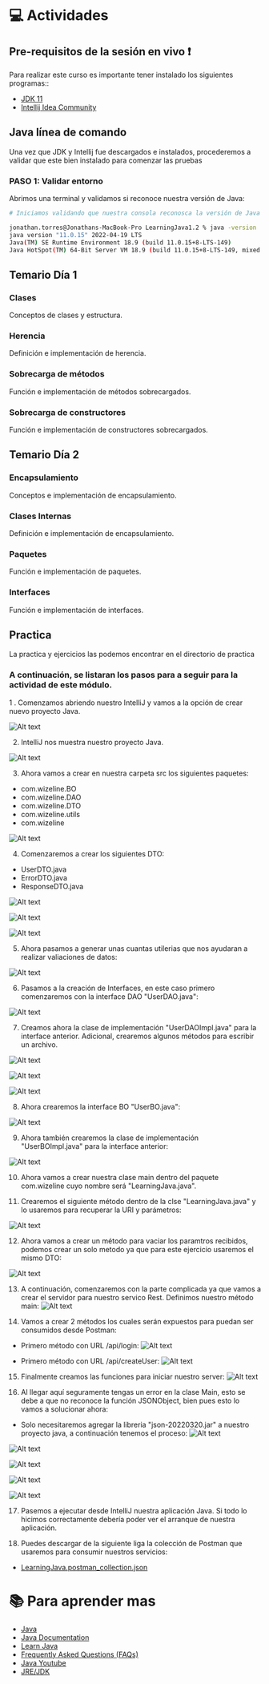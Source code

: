 # :computer:  Actividades

## Pre-requisitos de la sesión en vivo :exclamation:

Para realizar este curso es importante tener instalado los siguientes programas::
* [JDK 11](https://www.oracle.com/java/technologies/downloads/)
* [Intellij Idea Community](https://www.jetbrains.com/idea/download/#section=windows)


## Java línea de comando
Una vez que JDK y Intellij fue descargados e instalados, procederemos a validar que este bien instalado para comenzar las pruebas

### PASO 1: Validar entorno
Abrimos una terminal y validamos si reconoce nuestra versión de Java:

``` bash
# Iniciamos validando que nuestra consola reconosca la versión de Java

jonathan.torres@Jonathans-MacBook-Pro LearningJava1.2 % java -version
java version "11.0.15" 2022-04-19 LTS
Java(TM) SE Runtime Environment 18.9 (build 11.0.15+8-LTS-149)
Java HotSpot(TM) 64-Bit Server VM 18.9 (build 11.0.15+8-LTS-149, mixed mode)

```


## Temario Día 1

### Clases

Conceptos de clases y estructura.

### Herencia

Definición e implementación de herencia.

### Sobrecarga de métodos

Función e implementación de métodos sobrecargados.

### Sobrecarga de constructores

Función e implementación de constructores sobrecargados.


## Temario Día 2

### Encapsulamiento

Conceptos e implementación de encapsulamiento.

### Clases Internas

Definición e implementación de encapsulamiento.

### Paquetes

Función e implementación de paquetes.

### Interfaces

Función e implementación de interfaces.


## Practica
La practica y ejercicios las podemos encontrar en el directorio de practica

### A continuación, se listaran los pasos para a seguir para la actividad de este módulo.

1 . Comenzamos abriendo nuestro IntelliJ y vamos a la opción de crear nuevo proyecto Java.

![Alt text](./Images/1.CreateProject.png "Creación de Proyecto Java")


2. IntelliJ nos muestra nuestro proyecto Java.

![Alt text](./Images/2.LearningProject.png "Creación de Proyecto Java")


3. Ahora vamos a crear en nuestra carpeta src los siguientes paquetes:
  - com.wizeline.BO
  - com.wizeline.DAO
  - com.wizeline.DTO
  - com.wizeline.utils
  - com.wizeline

![Alt text](./Images/3.PackageJava.png "Creación de Paquetes Java")


4. Comenzaremos a crear los siguientes DTO:
  - UserDTO.java
  - ErrorDTO.java
  - ResponseDTO.java

![Alt text](./Images/5.UserDTO.png "Creación de UserDTO.java")

![Alt text](./Images/6.ResponseDTO.png "Creación de ResponseDTO.java")

![Alt text](./Images/7.ErrorDTO.png "Creación de ErrorDTO.java")


5. Ahora pasamos a generar unas cuantas utilerias que nos ayudaran a realizar valiaciones de datos:

![Alt text](./Images/8.Utils.png "Creación de Utils.java")


6. Pasamos a la creación de Interfaces, en este caso primero comenzaremos con la interface DAO "UserDAO.java":

![Alt text](./Images/9.DAOInterface.png "Creación de UserDAO.java")

7. Creamos ahora la clase de implementación "UserDAOImpl.java" para la interface anterior. Adicional, crearemos algunos métodos para escribir un archivo.

![Alt text](./Images/10.DAOImplements1-3.png "Creación de UserDAOImpl.java")

![Alt text](./Images/11.DAOImplements2-3.png "Creación de UserDAOImpl.java")

![Alt text](./Images/12.DAOImplements3-3.png "Creación de UserDAOImpl.java")



8. Ahora crearemos la interface BO "UserBO.java":

![Alt text](./Images/13.BOInterface.png "Creación de UserBO.java")


9. Ahora también crearemos la clase de implementación "UserBOImpl.java" para la interface anterior:

![Alt text](./Images/14.BOImplements.png "Creación de UserBOImpl.java")



10. Ahora vamos a crear nuestra clase main dentro del paquete com.wizeline cuyo nombre será "LearningJava.java".

11. Crearemos el siguiente método dentro de la clse "LearningJava.java" y lo usaremos para recuperar la URI y parámetros:

![Alt text](./Images/15.GetURI.png "Método para manejar la URI")


12. Ahora vamos a crear un método para vaciar los paramtros recibidos, podemos crear un solo metodo ya que para este ejercicio usaremos el mismo DTO:

![Alt text](./Images/16.GetParameters.png "Set parameters")


13. A continuación, comenzaremos con la parte complicada ya que vamos a crear el servidor para nuestro servico Rest. Definimos nuestro método main:
![Alt text](./Images/17.Main1-5.png "Creación de Proyecto Java")

14. Vamos a crear 2 métodos los cuales serán expuestos para puedan ser consumidos desde Postman:

  - Primero método con URL /api/login:
![Alt text](./Images/18.Main2-5.png "Path api/login.java")

  - Primero método con URL /api/createUser:
![Alt text](./Images/19.Main3-5.png "Path api/createUser")

15. Finalmente creamos las funciones para iniciar nuestro server:
![Alt text](./Images/20.Main4-5.png "Clase Main")


16. Al llegar aquí seguramente tengas un error en la clase Main, esto se debe a que no reconoce la función JSONObject, bien pues esto lo vamos a solucionar ahora:

  - Solo necesitaremos agregar la libreria "json-20220320.jar" a nuestro proyecto java, a continuación tenemos el proceso:
![Alt text](./Images/21.Library.png "Creación de Proyecto Java")

![Alt text](./Images/22.AddLibrary1-4.png "Libreria JSONObject")

![Alt text](./Images/23.AddLibrary2-4.png "Libreria JSONObject")

![Alt text](./Images/24.AddLibrary3-4.png "Libreria JSONObject")

![Alt text](./Images/25.AddLibrary4-4.png "Libreria JSONObject")


17. Pasemos a ejecutar desde IntelliJ nuestra aplicación Java. Si todo lo hicimos correctamente debería poder ver el arranque de nuestra aplicación.

18. Puedes descargar de la siguiente liga la colección de Postman que usaremos para consumir nuestros servicios:

* [LearningJava.postman_collection.json](./Postman/LearningJava.postman_collection.json)


# :books: Para aprender mas
* [Java](https://dev.java)
* [Java Documentation](https://docs.oracle.com/en/java/)
* [Learn Java](https://dev.java/learn/)
* [Frequently Asked Questions (FAQs)](https://dev.java/learn/faq/)
* [Java Youtube](https://www.youtube.com/java)
* [JRE/JDK](https://www.oracle.com/java/technologies/javase-downloads.html)
